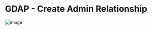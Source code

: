 # GDAP - Create Admin Relationship

![image](https://github.com/user-attachments/assets/5fefabf2-4e78-4871-afed-bad35fb0cd42)
